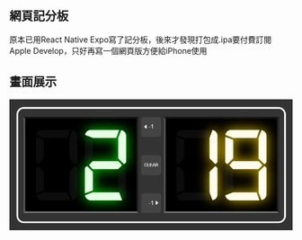 ## 網頁記分板

原本已用React Native Expo寫了記分板，後來才發現打包成.ipa要付費訂閱Apple Develop，只好再寫一個網頁版方便給iPhone使用

## 畫面展示

![screenshot of the gameplay](/assets/images/demo/demo.jpg)
